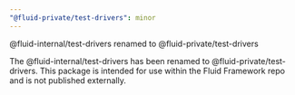 ```yaml
---
"@fluid-private/test-drivers": minor
---
```


@fluid-internal/test-drivers renamed to @fluid-private/test-drivers

The @fluid-internal/test-drivers has been renamed to @fluid-private/test-drivers. This package is intended for use
within the Fluid Framework repo and is not published externally.

